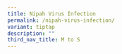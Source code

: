 ```yaml
---
title: Nipah Virus Infection
permalink: /nipah-virus-infection/
variant: tiptap
description: ""
third_nav_title: M to S
---
```

